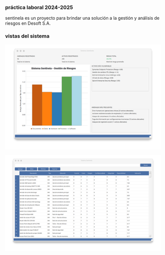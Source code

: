 ### práctica laboral 2024-2025
sentinela es un proyecto para brindar una solución a la gestión y análisis de riesgos en Desoft S.A.

### vistas del sistema

![ventana principal de sentinela](/imag/dashboard.png)

![control de activos](/imag/activo.png)

